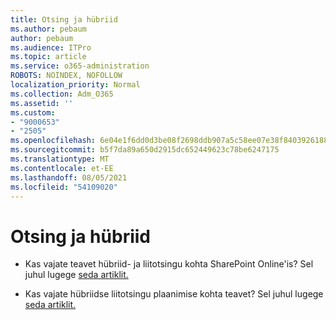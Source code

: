```yaml
---
title: Otsing ja hübriid
ms.author: pebaum
author: pebaum
ms.audience: ITPro
ms.topic: article
ms.service: o365-administration
ROBOTS: NOINDEX, NOFOLLOW
localization_priority: Normal
ms.collection: Adm_O365
ms.assetid: ''
ms.custom:
- "9000653"
- "2505"
ms.openlocfilehash: 6e04e1f6dd0d3be08f2698ddb907a5c58ee07e38f8403926188006f799537026
ms.sourcegitcommit: b5f7da89a650d2915dc652449623c78be6247175
ms.translationtype: MT
ms.contentlocale: et-EE
ms.lasthandoff: 08/05/2021
ms.locfileid: "54109020"
---
```

# <a name="search-and-hybrid"></a>Otsing ja hübriid

- Kas vajate teavet hübriid- ja liitotsingu kohta SharePoint Online'is? Sel juhul lugege [seda artiklit.](https://docs.microsoft.com/sharepoint/hybrid/hybrid-search-in-sharepoint)

- Kas vajate hübriidse liitotsingu plaanimise kohta teavet?  Sel juhul lugege [seda artiklit.](https://docs.microsoft.com/sharepoint/hybrid/plan-hybrid-federated-search)



